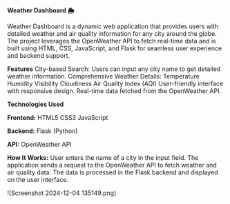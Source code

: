 **Weather Dashboard 🌦️**

Weather Dashboard is a dynamic web application that provides users with detailed weather and air quality information for any city around the globe. The project leverages the OpenWeather API to fetch real-time data and is built using HTML, CSS, JavaScript, and Flask for seamless user experience and backend support.

**Features**
City-based Search: Users can input any city name to get detailed weather information.
Comprehensive Weather Details:
Temperature
Humidity
Visibility
Cloudiness
Air Quality Index (AQI)
User-friendly interface with responsive design.
Real-time data fetched from the OpenWeather API.

**Technologies Used**

__Frontend:__
HTML5
CSS3
JavaScript

__Backend:__
Flask (Python)

__API:__
OpenWeather API


__How It Works:__
User enters the name of a city in the input field.
The application sends a request to the OpenWeather API to fetch weather and air quality data.
The data is processed in the Flask backend and displayed on the user interface.

!(Screenshot 2024-12-04 135149.png)
